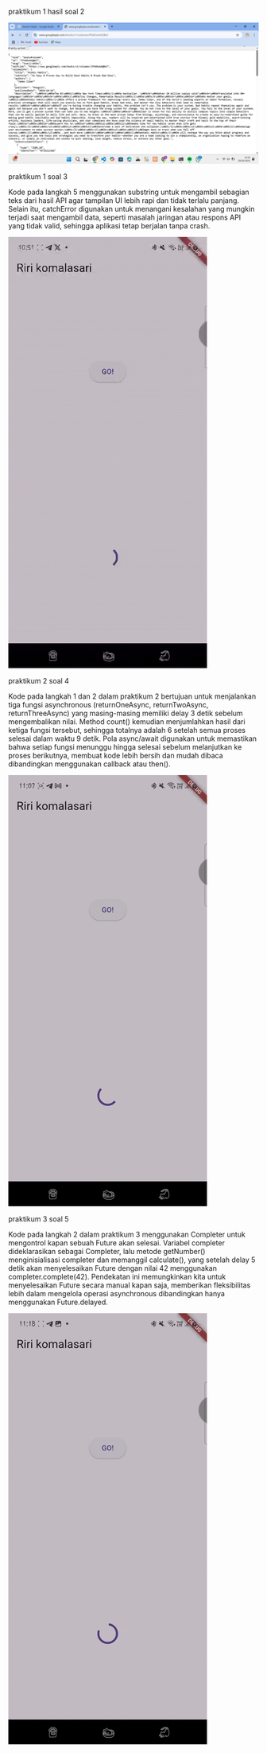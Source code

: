 praktikum 1 hasil soal 2

![soal2](lib/assets/json.png)

praktikum 1 soal 3

Kode pada langkah 5 menggunakan substring untuk mengambil sebagian teks dari hasil API agar tampilan UI lebih rapi dan tidak terlalu panjang. Selain itu, catchError digunakan untuk menangani kesalahan yang mungkin terjadi saat mengambil data, seperti masalah jaringan atau respons API yang tidak valid, sehingga aplikasi tetap berjalan tanpa crash.

![soal3](lib/assets/prak1-3.gif)

praktikum 2 soal 4

Kode pada langkah 1 dan 2 dalam praktikum 2 bertujuan untuk menjalankan tiga fungsi asynchronous (returnOneAsync, returnTwoAsync, returnThreeAsync) yang masing-masing memiliki delay 3 detik sebelum mengembalikan nilai. Method count() kemudian menjumlahkan hasil dari ketiga fungsi tersebut, sehingga totalnya adalah 6 setelah semua proses selesai dalam waktu 9 detik. Pola async/await digunakan untuk memastikan bahwa setiap fungsi menunggu hingga selesai sebelum melanjutkan ke proses berikutnya, membuat kode lebih bersih dan mudah dibaca dibandingkan menggunakan callback atau then().

![soal4](lib/assets/prak2.gif)

praktikum 3 soal 5

Kode pada langkah 2 dalam praktikum 3 menggunakan Completer untuk mengontrol kapan sebuah Future akan selesai. Variabel completer dideklarasikan sebagai Completer<int>, lalu metode getNumber() menginisialisasi completer dan memanggil calculate(), yang setelah delay 5 detik akan menyelesaikan Future dengan nilai 42 menggunakan completer.complete(42). Pendekatan ini memungkinkan kita untuk menyelesaikan Future secara manual kapan saja, memberikan fleksibilitas lebih dalam mengelola operasi asynchronous dibandingkan hanya menggunakan Future.delayed.

![soal5](lib/assets/prak3-5.gif)